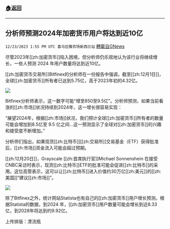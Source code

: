 ###  [:house:返回](README.md)
---


## 分析师预测2024年加密货币用户将达到近10亿
`12/23/2023 1:55 PM UTC 喜马拉雅农场新西兰站` [轉載自GNews](https://gnews.org/articles/2144243)

尽管2023年[[zh:加密货币]]陷入困境，但分析师仍乐观地认为该行业将继续增长，一些人预测 2024 年用户数量将达到近10亿。

[[zh:加密货币交易所]]Bitfinex的分析师在一份报告中强调，截至[[zh:12月1日]]，全球[[zh:加密货币]]所有者已达到5.75亿，高于2023年初的4.32亿。

![](ipfs://QmPmV5jM5FgjtuHitkPaE9rnNgmVtFk5ejdL2ixdpjr8Xw?.png)

Bitfinex分析师表示，这一数字可能“增至850至9.5亿”。分析师预测，如果当前看涨的[[zh:市场]]状况持续到2024年，这一增长很容易实现：

“展望2024年，根据[[zh:市场]]状况，我们预计全球[[zh:加密货币]]所有者的数量可能会增加到8.5亿至 9.5 亿之间…这一预测显示了全球对[[zh:加密货币]]的兴趣和接受度不断增加。”

分析师们指出，如果现货[[zh:比特币]][[zh:交易所]]交易基金（ETF）获得批准后，[[zh:市场]]资金流入可能会超过预期。

[[zh:12月20日]]，Grayscale [[zh:首席执行官]]Michael Sonnenshein 在接受CNBC采访时表示，现货[[zh:比特币]]ETF的批准可能会促进[[zh:比特币]]的采用。这位高管表示，这可以让[[zh:比特币]]进入价值约30万亿[[zh:美元]]的[[zh:美国]]“建议[[zh:市场]]”。

![](ipfs://Qmd74pjKrcraFWgNpZLyrdwkTrYDEQ33NFPsCSCce8YRb2?.png)

除了Bitfinex之外，统计网站Statista也有自己的[[zh:加密货币]]用户增长预测。根据Statista的数据，到2024 年，[[zh:加密货币]]用户数量可能会增长到近8.33亿，到2028年将达到约9.92亿。

上传排版：漂流瓶
